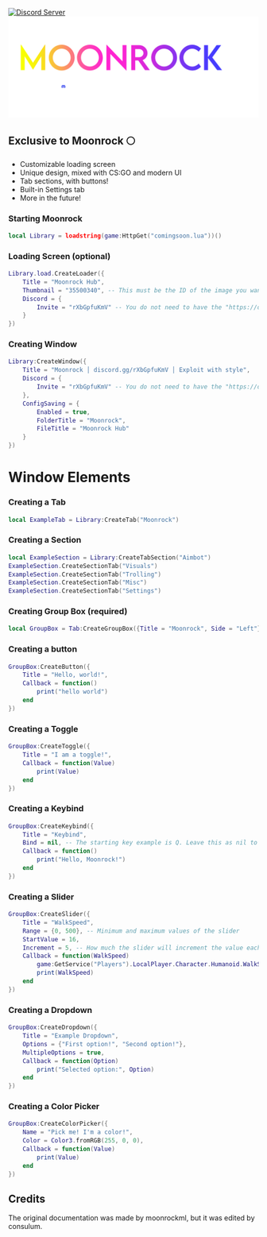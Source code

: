 [![Discord Server](https://discord.com/api/guilds/1133892104507097159/widget.png)](https://discord.gg/rXbGpfuKmV)
[![Landing Pod](ImageAssets/MoonRockLogo_D.png)](https://discord.gg/rXbGpfuKmV)

## Exclusive to Moonrock 🌕
- Customizable loading screen
- Unique design, mixed with CS:GO and modern UI
- Tab sections, with buttons!
- Built-in Settings tab
- More in the future!

### Starting Moonrock
```lua
local Library = loadstring(game:HttpGet("comingsoon.lua"))()
```

### Loading Screen (optional)
```lua
Library.load.CreateLoader({
    Title = "Moonrock Hub",
    Thumbnail = "35500340", -- This must be the ID of the image you want to be the thumbnail.
    Discord = {
        Invite = "rXbGpfuKmV" -- You do not need to have the "https://discord.gg/" part of the invite here, only the code.
    }
})
```

### Creating Window
```lua
Library:CreateWindow({
    Title = "Moonrock │ discord.gg/rXbGpfuKmV │ Exploit with style",
    Discord = {
        Invite = "rXbGpfuKmV" -- You do not need to have the "https://discord.gg/" part of the invite here, only the code.
    },
    ConfigSaving = {
        Enabled = true,
        FolderTitle = "Moonrock",
        FileTitle = "Moonrock Hub"
    }
})
```

# Window Elements 
### Creating a Tab
```lua
local ExampleTab = Library:CreateTab("Moonrock")
```
### Creating a Section
```lua
local ExampleSection = Library:CreateTabSection("Aimbot")
ExampleSection.CreateSectionTab("Visuals")
ExampleSection.CreateSectionTab("Trolling")
ExampleSection.CreateSectionTab("Misc")
ExampleSection.CreateSectionTab("Settings")
```
### Creating Group Box (required)
```lua
local GroupBox = Tab:CreateGroupBox({Title = "Moonrock", Side = "Left"})
```

### Creating a button
```lua
GroupBox:CreateButton({
    Title = "Hello, world!",
    Callback = function()
        print("hello world")
    end
})
```

### Creating a Toggle
```lua
GroupBox:CreateToggle({
	Title = "I am a toggle!",
	Callback = function(Value)
		print(Value)
	end
})
```

### Creating a Keybind
```lua
GroupBox:CreateKeybind({
	Title = "Keybind",
	Bind = nil, -- The starting key example is Q. Leave this as nil to have no keybind to start with.
	Callback = function()
		print("Hello, Moonrock!")
	end
})
```

### Creating a Slider
```lua
GroupBox:CreateSlider({
	Title = "WalkSpeed",
	Range = {0, 500}, -- Minimum and maximum values of the slider
	StartValue = 16,
	Increment = 5, -- How much the slider will increment the value each pixel.
	Callback = function(WalkSpeed)
		game:GetService("Players").LocalPlayer.Character.Humanoid.WalkSpeed = WalkSpeed
		print(WalkSpeed)
	end
})
```

### Creating a Dropdown
```lua
GroupBox:CreateDropdown({
	Title = "Example Dropdown",
	Options = {"First option!", "Second option!"}, 
	MultipleOptions = true,
	Callback = function(Option)
		print("Selected option:", Option)
	end
})
```

### Creating a Color Picker
```lua
GroupBox:CreateColorPicker({
	Name = "Pick me! I'm a color!",
	Color = Color3.fromRGB(255, 0, 0),
	Callback = function(Value)
		print(Value)
	end
})
```

## Credits
The original documentation was made by moonrockml, but it was edited by consulum.
